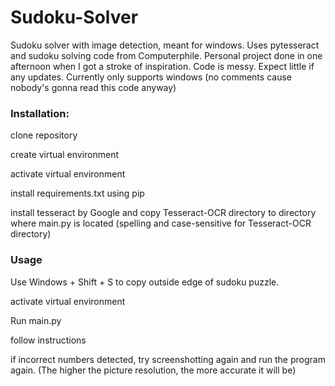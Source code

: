 # Sudoku-Solver

Sudoku solver with image detection, meant for windows. Uses pytesseract and sudoku solving code from Computerphile.
Personal project done in one afternoon when I got a stroke of inspiration. Code is messy. Expect little if any updates.
Currently only supports windows
(no comments cause nobody's gonna read this code anyway)

### Installation:

clone repository

create virtual environment

activate virtual environment

install requirements.txt using pip

install tesseract by Google and copy Tesseract-OCR directory to directory where main.py is located (spelling and case-sensitive for Tesseract-OCR directory)

### Usage

Use Windows + Shift + S to copy outside edge of sudoku puzzle.

activate virtual environment

Run main.py

follow instructions

if incorrect numbers detected, try screenshotting again and run the program again. (The higher the picture resolution, the more accurate it will be)


